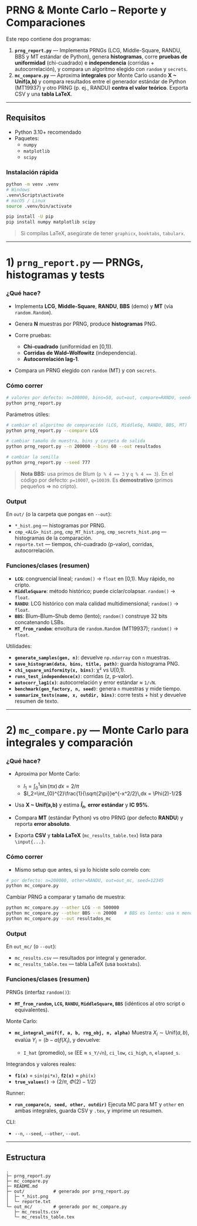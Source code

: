 # PRNG & Monte Carlo – Reporte y Comparaciones

Este repo contiene dos programas:

1. **`prng_report.py`** — Implementa PRNGs (LCG, Middle-Square, RANDU, BBS y MT estándar de Python), genera **histogramas**, corre **pruebas de uniformidad** (chi-cuadrado) e **independencia** (corridas + autocorrelación), y compara un algoritmo elegido con `random` y `secrets`.
2. **`mc_compare.py`** — Aproxima **integrales** por Monte Carlo usando **X ~ Unif(a,b)** y compara resultados entre el generador estándar de Python (MT19937) y otro PRNG (p. ej., RANDU) **contra el valor teórico**. Exporta CSV y una **tabla LaTeX**.

---

## Requisitos

- Python 3.10+ recomendado
- Paquetes:
  - `numpy`
  - `matplotlib`
  - `scipy`

### Instalación rápida

```bash
python -m venv .venv
# Windows
.venv\Scripts\activate
# macOS / Linux
source .venv/bin/activate

pip install -U pip
pip install numpy matplotlib scipy
````

> Si compilas LaTeX, asegúrate de tener `graphicx`, `booktabs`, `tabularx`.

---

# 1) `prng_report.py` — PRNGs, histogramas y tests

### ¿Qué hace?

* Implementa **LCG**, **Middle-Square**, **RANDU**, **BBS** (demo) y **MT** (vía `random.Random`).
* Genera **N** muestras por PRNG, produce **histogramas** PNG.
* Corre pruebas:

  * **Chi-cuadrado** (uniformidad en \[0,1)).
  * **Corridas de Wald–Wolfowitz** (independencia).
  * **Autocorrelación lag-1**.
* Compara un PRNG elegido con `random` (MT) y con `secrets`.

### Cómo correr

```bash
# valores por defecto: n=100000, bins=50, out=out, compare=RANDU, seed=12345
python prng_report.py
```

Parámetros útiles:

```bash
# cambiar el algoritmo de comparación (LCG, MiddleSq, RANDU, BBS, MT)
python prng_report.py --compare LCG

# cambiar tamaño de muestra, bins y carpeta de salida
python prng_report.py --n 200000 --bins 60 --out resultados

# cambiar la semilla
python prng_report.py --seed 777
```

> **Nota BBS:** usa primos de Blum (`p % 4 == 3` y `q % 4 == 3`). En el código por defecto: `p=10007`, `q=10039`. Es **demostrativo** (primos pequeños ⇒ no cripto).

### Output

En `out/` (o la carpeta que pongas en `--out`):

* `*_hist.png` — histogramas por PRNG.
* `cmp_<ALG>_hist.png`, `cmp_MT_hist.png`, `cmp_secrets_hist.png` — histogramas de la comparación.
* `reporte.txt` — tiempos, chi-cuadrado (p-valor), corridas, autocorrelación.

### Funciones/clases (resumen)

* **`LCG`**: congruencial lineal; `random()` → `float` en \[0,1). Muy rápido, no cripto.
* **`MiddleSquare`**: método histórico; puede ciclar/colapsar. `random()` → `float`.
* **`RANDU`**: LCG histórico con mala calidad multidimensional; `random()` → `float`.
* **`BBS`**: Blum–Blum–Shub demo (lento); `random()` construye 32 bits concatenando LSBs.
* **`MT_from_random`**: envoltura de `random.Random` (MT19937); `random()` → `float`.

Utilidades:

* **`generate_samples(gen, n)`**: devuelve `np.ndarray` con `n` muestras.
* **`save_histogram(data, bins, title, path)`**: guarda histograma PNG.
* **`chi_square_uniformity(x, bins)`**: χ² vs U\[0,1).
* **`runs_test_independence(x)`**: corridas (z, p-valor).
* **`autocorr_lag1(x)`**: autocorrelación y error estándar ≈ `1/√N`.
* **`benchmark(gen_factory, n, seed)`**: genera `n` muestras y mide tiempo.
* **`summarize_tests(name, x, outdir, bins)`**: corre tests + hist y devuelve resumen de texto.

---

# 2) `mc_compare.py` — Monte Carlo para integrales y comparación

### ¿Qué hace?

* Aproxima por Monte Carlo:

  * $I_1=\int_{0}^{1}\sin(\pi x)\,dx = 2/\pi$
  * $I_2=\int_{0}^{2}\frac{1}{\sqrt{2\pi}}e^{-x^2/2}\,dx = \Phi(2)-1/2$
* Usa **X \~ Unif(a,b)** y estima **$\widehat{I}_n$**, **error estándar** y **IC 95%**.
* Compara **MT** (estándar Python) vs otro PRNG (por defecto **RANDU**) y reporta **error absoluto**.
* Exporta **CSV** y **tabla LaTeX** (`mc_results_table.tex`) lista para `\input{...}`.

### Cómo correr

* Mismo setup que antes, si ya lo hiciste solo correlo con:

```bash
# por defecto: n=200000, other=RANDU, out=out_mc, seed=12345
python mc_compare.py
```

Cambiar PRNG a comparar y tamaño de muestra:

```bash
python mc_compare.py --other LCG --n 500000
python mc_compare.py --other BBS --n 20000   # BBS es lento: usa n menor, almenos que tu PC este chetada
python mc_compare.py --out resultados_mc
```

### Output

En `out_mc/` (o `--out`):

* `mc_results.csv` — resultados por integral y generador.
* `mc_results_table.tex` — tabla LaTeX (usa `booktabs`).

### Funciones/clases (resumen)

PRNGs (interfaz `random()`):

* **`MT_from_random`, `LCG`, `RANDU`, `MiddleSquare`, `BBS`** (idénticos al otro script o equivalentes).

Monte Carlo:

* **`mc_integral_unif(f, a, b, rng_obj, n, alpha)`**
  Muestra $X_i\sim \mathrm{Unif}(a,b)$, evalúa $Y_i=(b-a)f(X_i)$, y devuelve:

  * `I_hat` (promedio), `se` (EE ≈ `s_Y/√n`), `ci_low`, `ci_high`, `n`, `elapsed_s`.

Integrandos y valores reales:

* **`f1(x)`** = `sin(pi*x)`, **`f2(x)`** = `phi(x)`
* **`true_values()`** → $(2/\pi,\ \Phi(2)-1/2)$

Runner:

* **`run_compare(n, seed, other, outdir)`**
  Ejecuta MC para MT y `other` en ambas integrales, guarda CSV y `.tex`, y imprime un resumen.

CLI:

* `--n`, `--seed`, `--other`, `--out`.

---

## Estructura

```
.
├─ prng_report.py
├─ mc_compare.py
├─ README.md
├─ out/           # generado por prng_report.py
│  ├─ *_hist.png
│  └─ reporte.txt
└─ out_mc/        # generado por mc_compare.py
   ├─ mc_results.csv
   └─ mc_results_table.tex
```
